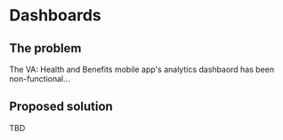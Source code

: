# Dashboards

## The problem

The VA: Health and Benefits mobile app's analytics dashbaord has been non-functional...

## Proposed solution

TBD


